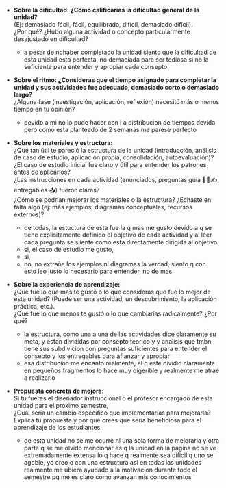+ **Sobre la dificultad: ¿Cómo calificarías la dificultad general de la unidad?**  
  (Ej: demasiado fácil, fácil, equilibrada, difícil, demasiado difícil).  
  ¿Por qué? ¿Hubo alguna actividad o concepto particularmente desajustado en dificultad?  
  + a pesar  de nohaber completado la unidad siento que la dificultad de esta unidad esta perfecta, no demaciada para ser tediosa si no la suficiente para entender y apropiar cada consepto

+ **Sobre el ritmo: ¿Consideras que el tiempo asignado para completar la unidad y sus actividades fue adecuado, demasiado corto o demasiado largo?**  
  ¿Alguna fase (investigación, aplicación, reflexión) necesitó más o menos tiempo en tu opinión?  
  + devido a mi no lo pude hacer con l a distribucion de tiempos devida pero como esta planteado de 2 semanas me parese perfecto

+ **Sobre los materiales y estructura:**  
  ¿Qué tan útil te pareció la estructura de la unidad (introducción, análisis de caso de estudio, aplicación propia, consolidación, autoevaluación)?  
  ¿El caso de estudio inicial fue claro y útil para entender los patrones antes de aplicarlos?  
  ¿Las instrucciones en cada actividad (enunciados, preguntas guía 🧐🧪✍️, entregables 📤) fueron claras?  
  ¿Cómo se podrían mejorar los materiales o la estructura? ¿Echaste en falta algo (ej: más ejemplos, diagramas conceptuales, recursos externos)?  
  + de todas, la estuctura de esta fue la q mas me gusto devido a q se tiene explisitamente definido el objetivo de cada actividad y al leer cada pregunta se siiente como esta directamente dirigida al objetivo
  + si, el caso de estudio me gusto,
  + si,
  + no, no extrañe los ejemplos ni diagramas la verdad, siento q con esto leo justo lo necesario para entender, no de mas

+ **Sobre la experiencia de aprendizaje:**  
  ¿Qué fue lo que más te gustó o lo que consideras que fue lo mejor de esta unidad? (Puede ser una actividad, un descubrimiento, la aplicación práctica, etc.).  
  ¿Qué fue lo que menos te gustó o lo que cambiarías radicalmente? ¿Por qué?  
  + la estructura, como una a una de las actividades dice claramente su meta, y estan divididas por consepto teorico y y analisis que tmbn tiene sus subdivicion con preguntas suficientes para entender el consepto y los entregables para afianzar y apropiar
  + esa distribucion me encanto realmente, el q este dividio claramente en pequeños fragmentos lo hace muy digerible y realmente me atrae a realizarlo

+ **Propuesta concreta de mejora:**  
  Si tú fueras el diseñador instruccional o el profesor encargado de esta unidad para el próximo semestre,  
  ¿Cuál sería un cambio específico que implementarías para mejorarla? Explica tu propuesta y por qué crees que sería beneficiosa para el aprendizaje de los estudiantes.  
  + de esta unidad no se me ocurre ni una sola forma de mejorarla y otra parte q se me olvido mencionar es q la unidad en la pagina no se ve extremadamente extensa lo q hace q realmente sea dificil q uno se agobie, yo creo q con una estructura asi en todas las unidades realmente me ubiera ayudado a la motivacion durante todo el semestre pq me es claro como avanzan mis conocimientos
